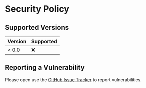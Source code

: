 # Security Policy

## Supported Versions

| Version | Supported          |
| ------- | ------------------ |
| < 0.0   | :x:                |

## Reporting a Vulnerability

Please open use the [GitHub Issue Tracker](https://github.com/maehr/revealjs-presentation-template/issues) to report vulnerabilities.
